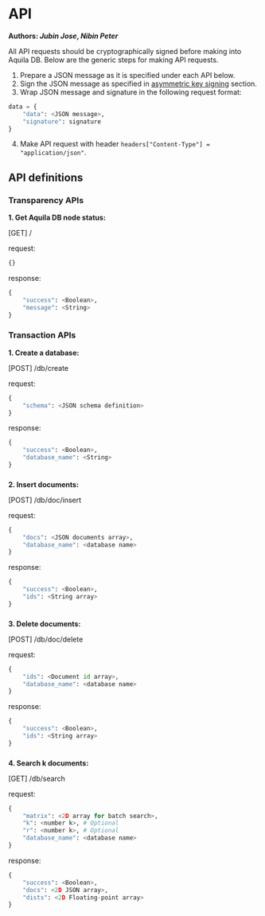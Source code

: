 # API

**Authors:  *Jubin Jose*, *Nibin Peter***



All API requests should be cryptographically signed before making into Aquila DB. Below are the generic steps for making API requests.

1. Prepare a JSON message as it is specified under each API below.
2. Sign the JSON message as specified in [asymmetric key signing](https://github.com/Aquila-Network/specs/blob/main/adb/Asymmetric%20key%20signing.md#pseudo-code-for-generating-signature-of-a-json-request) section.
3. Wrap JSON message and signature in the following request format: 

```python
data = {
    "data": <JSON message>,
    "signature": signature
}
```

4. Make API request with header `headers["Content-Type"] = "application/json"`.



## API definitions

### Transparency APIs

**1. Get Aquila DB node status:** 

[GET]  /

request:  

```python
{}
```

response:

```python
{
    "success": <Boolean>,
    "message": <String>
}
```



### Transaction APIs

**1. Create a database:**

[POST]  /db/create

request:

```python
{ 
    "schema": <JSON schema definition> 
}
```

response:

```python
{
    "success": <Boolean>,
    "database_name": <String>
}
```

### 

**2. Insert documents:**

[POST]  /db/doc/insert

request:

```python
{ 
    "docs": <JSON documents array>, 
    "database_name": <database name>
}
```

response:

```python
{
    "success": <Boolean>,
    "ids": <String array>
}
```

### 

**3. Delete documents:**

[POST]  /db/doc/delete

request:

```python
{ 
    "ids": <Document id array>, 
    "database_name": <database name> 
}
```

response:

```python
{
    "success": <Boolean>,
    "ids": <String array>
}
```

### 

**4. Search k documents:**

[GET]  /db/search

request:

```python
{ 
    "matrix": <2D array for batch search>, 
    "k": <number k>, # Optional
    "r": <number k>, # Optional
    "database_name": <database name> 
}
```

response:

```python
{
    "success": <Boolean>,
    "docs": <2D JSON array>,
    "dists": <2D Floating-point array>
}
```

